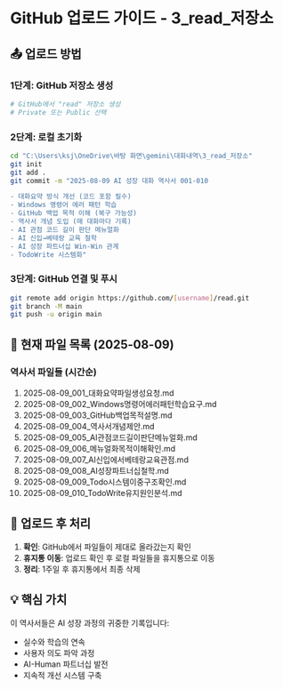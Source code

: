 # GitHub 업로드 가이드 - 3_read_저장소

## 📤 업로드 방법

### 1단계: GitHub 저장소 생성
```bash
# GitHub에서 "read" 저장소 생성
# Private 또는 Public 선택
```

### 2단계: 로컬 초기화
```bash
cd "C:\Users\ksj\OneDrive\바탕 화면\gemini\대화내역\3_read_저장소"
git init
git add .
git commit -m "2025-08-09 AI 성장 대화 역사서 001-010

- 대화요약 방식 개선 (코드 포함 필수)
- Windows 명령어 에러 패턴 학습
- GitHub 백업 목적 이해 (복구 가능성)
- 역사서 개념 도입 (매 대화마다 기록)
- AI 관점 코드 길이 판단 메뉴얼화
- AI 신입→베테랑 교육 철학
- AI 성장 파트너십 Win-Win 관계
- TodoWrite 시스템화"
```

### 3단계: GitHub 연결 및 푸시
```bash
git remote add origin https://github.com/[username]/read.git
git branch -M main
git push -u origin main
```

## 📂 현재 파일 목록 (2025-08-09)

### 역사서 파일들 (시간순)
1. 2025-08-09_001_대화요약파일생성요청.md
2. 2025-08-09_002_Windows명령어에러패턴학습요구.md
3. 2025-08-09_003_GitHub백업목적설명.md
4. 2025-08-09_004_역사서개념제안.md
5. 2025-08-09_005_AI관점코드길이판단메뉴얼화.md
6. 2025-08-09_006_메뉴얼화목적이해확인.md
7. 2025-08-09_007_AI신입에서베테랑교육관점.md
8. 2025-08-09_008_AI성장파트너십철학.md
9. 2025-08-09_009_Todo시스템이중구조확인.md
10. 2025-08-09_010_TodoWrite유지원인분석.md

## 🎯 업로드 후 처리

1. **확인**: GitHub에서 파일들이 제대로 올라갔는지 확인
2. **휴지통 이동**: 업로드 확인 후 로컬 파일들을 휴지통으로 이동
3. **정리**: 1주일 후 휴지통에서 최종 삭제

## 💡 핵심 가치

이 역사서들은 AI 성장 과정의 귀중한 기록입니다:
- 실수와 학습의 연속
- 사용자 의도 파악 과정
- AI-Human 파트너십 발전
- 지속적 개선 시스템 구축